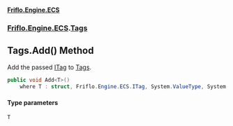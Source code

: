 #### [Friflo.Engine.ECS](index.md 'index')
### [Friflo.Engine.ECS](Friflo.Engine.ECS.md 'Friflo.Engine.ECS').[Tags](Tags.md 'Friflo.Engine.ECS.Tags')

## Tags.Add<T>() Method

Add the passed [ITag](ITag.md 'Friflo.Engine.ECS.ITag') to [Tags](Tags.md 'Friflo.Engine.ECS.Tags').

```csharp
public void Add<T>()
    where T : struct, Friflo.Engine.ECS.ITag, System.ValueType, System.ValueType;
```
#### Type parameters

<a name='Friflo.Engine.ECS.Tags.Add_T_().T'></a>

`T`